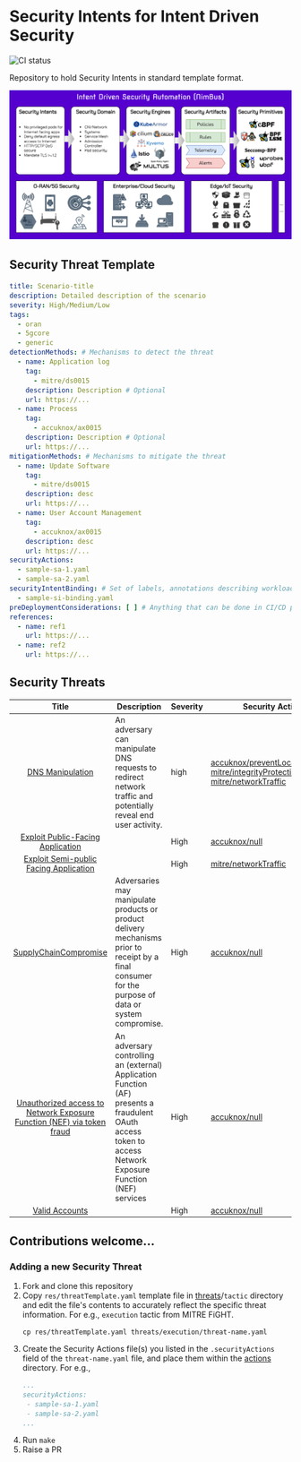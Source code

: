 <!-- THIS IS AN AUTO-GENERATED FILE by ./scripts/gendoc.sh. DO NOT EDIT MANUALLY -->

# Security Intents for Intent Driven Security

![CI status](https://github.com/5GSEC/security-intents/actions/workflows/ci-verify.yml/badge.svg)

Repository to hold Security Intents in standard template format.

![](res/nimbus.png)

## Security Threat Template
```yaml
title: Scenario-title
description: Detailed description of the scenario
severity: High/Medium/Low
tags:
  - oran
  - 5gcore
  - generic
detectionMethods: # Mechanisms to detect the threat
  - name: Application log
    tag:
      - mitre/ds0015
    description: Description # Optional
    url: https://...
  - name: Process
    tag:
      - accuknox/ax0015
    description: Description # Optional
    url: https://...
mitigationMethods: # Mechanisms to mitigate the threat
  - name: Update Software
    tag:
      - mitre/ds0015
    description: desc
    url: https://...
  - name: User Account Management
    tag:
      - accuknox/ax0015
    description: desc
    url: https://...
securityActions:
  - sample-sa-1.yaml
  - sample-sa-2.yaml
securityIntentBinding: # Set of labels, annotations describing workloads who would be impacted by this threat
  - sample-si-binding.yaml
preDeploymentConsiderations: [ ] # Anything that can be done in CI/CD pipelines that can alleviate this threat
references:
  - name: ref1
    url: https://...
  - name: ref2
    url: https://...
```

## Security Threats

| Title | Description | Severity | Security Actions | References |
|:-----:|-------------|----------|------------|------------|
   | [DNS Manipulation](threats/mitre/dnsManipulation.yaml) | An adversary can manipulate DNS requests to redirect network traffic and potentially reveal end user activity. | high | [accuknox/preventLocalDNSHijack](actions/accuknox/preventLocalDNSHijack), [mitre/integrityProtection](actions/mitre/integrityProtection), [mitre/networkTraffic](actions/mitre/networkTraffic) |[MITRE FiGHT](https://fight.mitre.org/techniques/FGT5006) |
   | [Exploit Public-Facing Application](threats/mitre/exploitPublicFacingApplication.yaml) |  | High | [accuknox/null](actions/accuknox/null) |[FGT1190](https://fight.mitre.org/techniques/FGT1190) |
   | [Exploit Semi-public Facing Application](threats/mitre/exploitSemiPublicFacingApplication.yaml) |  | High | [mitre/networkTraffic](actions/mitre/networkTraffic) |[FGT5029](https://fight.mitre.org/techniques/FGT5029) |
   | [SupplyChainCompromise](threats/mitre/supplyChainCompromise.yaml) | Adversaries may manipulate products or product delivery mechanisms prior to receipt by a final consumer for the purpose of data or system compromise. | High | [accuknox/null](actions/accuknox/null) |[FGT1195](https://fight.mitre.org/techniques/FGT51195) |
   | [Unauthorized access to Network Exposure Function (NEF) via token fraud](threats/mitre/unAuthAccessNEFTokenFraud.yaml) | An adversary controlling an (external) Application Function (AF) presents a fraudulent OAuth access token to access Network Exposure Function (NEF) services | High | [accuknox/null](actions/accuknox/null) |[FGT5011](https://fight.mitre.org/techniques/FGT5011) |
   | [Valid Accounts](threats/mitre/validAccounts.yaml) |  | High | [accuknox/null](actions/accuknox/null) |[FGT1078](https://fight.mitre.org/techniques/FGT1078) |

## Contributions welcome...

### Adding a new Security Threat

1. Fork and clone this repository
2. Copy `res/threatTemplate.yaml` template file in [threats](threats)/`tactic` directory and edit the file's contents to
   accurately reflect the specific threat information. For e.g., `execution` tactic from MITRE FiGHT.
   ```shell
   cp res/threatTemplate.yaml threats/execution/threat-name.yaml
    ```
3. Create the Security Actions file(s) you listed in the `.securityActions` field of the `threat-name.yaml` file, and
   place them within the [actions](actions) directory. For e.g.,
   ```yaml
   ...
   securityActions:
    - sample-sa-1.yaml 
    - sample-sa-2.yaml 
   ...
   ```
4. Run `make`
5. Raise a PR
